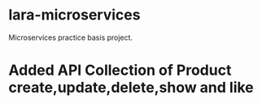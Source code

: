 # lara-microservices
Microservices practice basis project. 

# Added API Collection of Product create,update,delete,show and like
